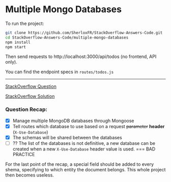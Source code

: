 # Multiple Mongo Databases

To run the project:
```bash
git clone https://github.com/SherloxFR/StackOverflow-Answers-Code.git
cd StackOverflow-Answers-Code/multiple-mongo-databases
npm install
npm start
```

Then send requests to http://localhost:3000/api/todos (no frontend, API only).

You can find the endpoint specs in `routes/todos.js`


-------------------------

[StackOverflow Question](https://stackoverflow.com/questions/56084264/how-would-i-change-mongodb-active-database-based-on-a-req-param)

[StackOverflow Solution](https://stackoverflow.com/questions/56084264/how-would-i-change-mongodb-active-database-based-on-a-req-param/56084742#56084742)

### Question Recap:
- [x] Manage multiple MongoDB databases through Mongoose
- [x] Tell routes which database to use based on a request ~~parameter~~ **header** (`X-Use-Database`)
- [x] The schemas will be shared between the databases
- [ ] ?? The list of the databases is not definitive, a new database can be created when a new `X-Use-Database` header value is used. === BAD PRACTICE

For the last point of the recap, a special field should be added to every shema, specifying to which entity the document belongs.
This whole project then becomes useless.